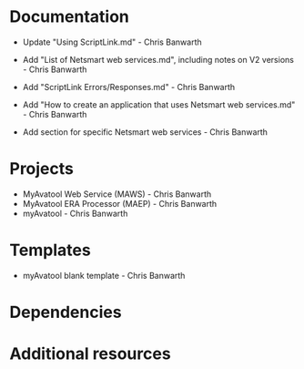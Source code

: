 # Documentation

* Update "Using ScriptLink.md" - Chris Banwarth
* Add "List of Netsmart web services.md", including notes on V2 versions - Chris Banwarth
* Add "ScriptLink Errors/Responses.md" - Chris Banwarth
* Add "How to create an application that uses Netsmart web services.md" - Chris Banwarth

* Add section for specific Netsmart web services - Chris Banwarth

# Projects

* MyAvatool Web Service (MAWS) - Chris Banwarth
* MyAvatool ERA Processor (MAEP) - Chris Banwarth
* myAvatool - Chris Banwarth

# Templates

* myAvatool blank template - Chris Banwarth

# Dependencies

# Additional resources